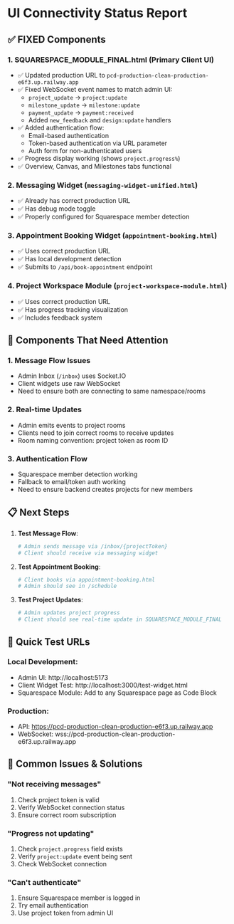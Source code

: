# UI Connectivity Status Report

## ✅ FIXED Components

### 1. **SQUARESPACE_MODULE_FINAL.html** (Primary Client UI)
- ✅ Updated production URL to `pcd-production-clean-production-e6f3.up.railway.app`
- ✅ Fixed WebSocket event names to match admin UI:
  - `project_update` → `project:update`
  - `milestone_update` → `milestone:update` 
  - `payment_update` → `payment:received`
  - Added `new_feedback` and `design:update` handlers
- ✅ Added authentication flow:
  - Email-based authentication
  - Token-based authentication via URL parameter
  - Auth form for non-authenticated users
- ✅ Progress display working (shows `project.progress%`)
- ✅ Overview, Canvas, and Milestones tabs functional

### 2. **Messaging Widget** (`messaging-widget-unified.html`)
- ✅ Already has correct production URL
- ✅ Has debug mode toggle
- ✅ Properly configured for Squarespace member detection

### 3. **Appointment Booking Widget** (`appointment-booking.html`)
- ✅ Uses correct production URL
- ✅ Has local development detection
- ✅ Submits to `/api/book-appointment` endpoint

### 4. **Project Workspace Module** (`project-workspace-module.html`)
- ✅ Uses correct production URL
- ✅ Has progress tracking visualization
- ✅ Includes feedback system

## 🔧 Components That Need Attention

### 1. **Message Flow Issues**
- Admin Inbox (`/inbox`) uses Socket.IO
- Client widgets use raw WebSocket
- Need to ensure both are connecting to same namespace/rooms

### 2. **Real-time Updates**
- Admin emits events to project rooms
- Clients need to join correct rooms to receive updates
- Room naming convention: project token as room ID

### 3. **Authentication Flow**
- Squarespace member detection working
- Fallback to email/token auth working
- Need to ensure backend creates projects for new members

## 📋 Next Steps

1. **Test Message Flow**:
   ```bash
   # Admin sends message via /inbox/{projectToken}
   # Client should receive via messaging widget
   ```

2. **Test Appointment Booking**:
   ```bash
   # Client books via appointment-booking.html
   # Admin should see in /schedule
   ```

3. **Test Project Updates**:
   ```bash
   # Admin updates project progress
   # Client should see real-time update in SQUARESPACE_MODULE_FINAL
   ```

## 🚀 Quick Test URLs

### Local Development:
- Admin UI: http://localhost:5173
- Client Widget Test: http://localhost:3000/test-widget.html
- Squarespace Module: Add to any Squarespace page as Code Block

### Production:
- API: https://pcd-production-clean-production-e6f3.up.railway.app
- WebSocket: wss://pcd-production-clean-production-e6f3.up.railway.app

## 📝 Common Issues & Solutions

### "Not receiving messages"
1. Check project token is valid
2. Verify WebSocket connection status
3. Ensure correct room subscription

### "Progress not updating"
1. Check `project.progress` field exists
2. Verify `project:update` event being sent
3. Check WebSocket connection

### "Can't authenticate"
1. Ensure Squarespace member is logged in
2. Try email authentication
3. Use project token from admin UI

